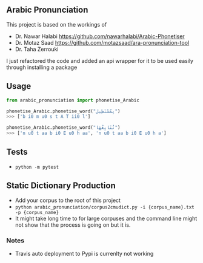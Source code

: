 
## Arabic Pronunciation

This project is based on the workings of 
* Dr. Nawar Halabi https://github.com/nawarhalabi/Arabic-Phonetiser
* Dr. Motaz Saad https://github.com/motazsaad/ara-pronunciation-tool
* Dr. Taha Zerrouki

I just refactored the code and added an api wrapper for it to be used easily through installing a package

## Usage
```python
from arabic_pronunciation import phonetise_Arabic

phonetise_Arabic.phonetise_word("بِمُسْتَطِيل")
>>> ['b i0 m u0 s t A T ii0 l']

phonetise_Arabic.phonetise_word("نُتَابِعُهَا")
>>> ['n u0 t aa b i0 E u0 h aa', 'n u0 t aa b i0 E u0 h a']

```


## Tests
* `python -m pytest`

## Static Dictionary Production

* Add your corpus to the root of this project
* `python arabic_pronunciation/corpus2cmudict.py -i {corpus_name}.txt -p {corpus_name}`
* It might take long time to for large corpuses and the command line might not show that the process is going on but it is.


### Notes
* Travis auto deployment to Pypi is currenlty not working


